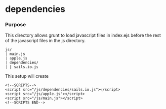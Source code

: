 # dependencies
### Purpose
This directory allows grunt to load javascript files in index.ejs before the rest of the javascript files in the js directory.

    js/
    | main.js
    | apple.js
    | dependencies/
    | | sails.io.js

This setup will create

    <!--SCRIPTS-->
    <script src="/js/dependencies/sails.io.js"></script>
    <script src="/js/apple.js"></script>
    <script src="/js/main.js"></script>
    <!--SCRIPTS END-->


<docmeta name="uniqueID" value="dependenciesmd334158">
<docmeta name="displayName" value="dependencies">

